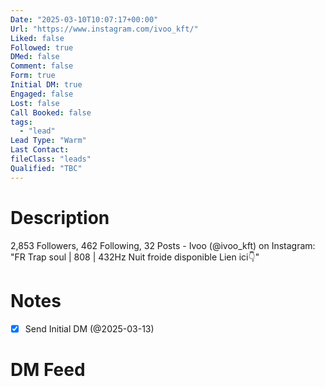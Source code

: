 ```yaml
---
Date: "2025-03-10T10:07:17+00:00"
Url: "https://www.instagram.com/ivoo_kft/"
Liked: false
Followed: true
DMed: false
Comment: false
Form: true
Initial DM: true
Engaged: false
Lost: false
Call Booked: false
tags:
  - "lead"
Lead Type: "Warm"
Last Contact:
fileClass: "leads"
Qualified: "TBC"
---
```

# Description
2,853 Followers, 462 Following, 32 Posts - Ivoo (@ivoo_kft) on Instagram: "FR Trap soul | 808 | 432Hz Nuit froide disponible Lien ici👇"
# Notes
- [x] Send Initial DM (@2025-03-13)
# DM Feed